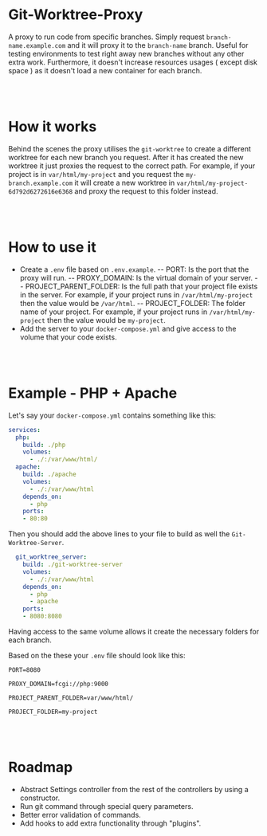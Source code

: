 
# Git-Worktree-Proxy

A proxy to run code from specific branches. Simply request `branch-name.example.com` and it will proxy it to the `branch-name` branch. Useful for testing environments to test right away new branches without any other extra work. Furthermore, it doesn't increase resources usages ( except disk space ) as it doesn't load a new container for each branch.

<br/>
<br/>

# How it works

Behind the scenes the proxy utilises the `git-worktree` to create a different worktree for each new branch you request. After it has created the new worktree it just proxies the request to the correct path. For example, if your project is in `var/html/my-project` and you request the `my-branch.example.com` it will create a new worktree in `var/html/my-project-6d792d6272616e6368` and proxy the request to this folder instead.

<br/>
<br/>

# How to use it

 - Create a `.env` file based on `.env.example`.
 -- PORT: Is the port that the proxy will run.
 -- PROXY_DOMAIN: Is the virtual domain of your server.
 -- PROJECT_PARENT_FOLDER: Is the full path that your project file 	exists in the server. For example, if your project runs in `/var/html/my-project` then the value would be `/var/html`.
 -- PROJECT_FOLDER: The folder name of your project. For example, if your project runs in `/var/html/my-project` then the value would be `my-project`.
- Add the server to your `docker-compose.yml` and give access to the volume that your code exists.

<br/>
<br/>

# Example - PHP + Apache
Let's say your `docker-compose.yml` contains something like this:
```yaml
services:  
  php:  
    build: ./php  
    volumes:  
      - ./:/var/www/html/  
  apache:  
    build: ./apache  
    volumes:  
      - ./:/var/www/html  
    depends_on:  
      - php  
    ports:  
    - 80:80
```
Then you should add the above lines to your file to build as well the `Git-Worktree-Server`.
```yaml
  git_worktree_server:  
    build: ./git-worktree-server  
    volumes:  
      - ./:/var/www/html  
    depends_on:  
      - php
      - apache  
    ports:  
    - 8080:8080
```

Having access to the same volume allows it create the necessary folders for each branch.

Based on the these your `.env` file should look like this:
```
PORT=8080

PROXY_DOMAIN=fcgi://php:9000

PROJECT_PARENT_FOLDER=var/www/html/

PROJECT_FOLDER=my-project
```

<br/>
<br/>

# Roadmap
- Abstract Settings controller from the rest of the controllers by using a constructor.
- Run git command through special query parameters.
- Better error validation of commands.
- Add hooks to add extra functionality through "plugins".
